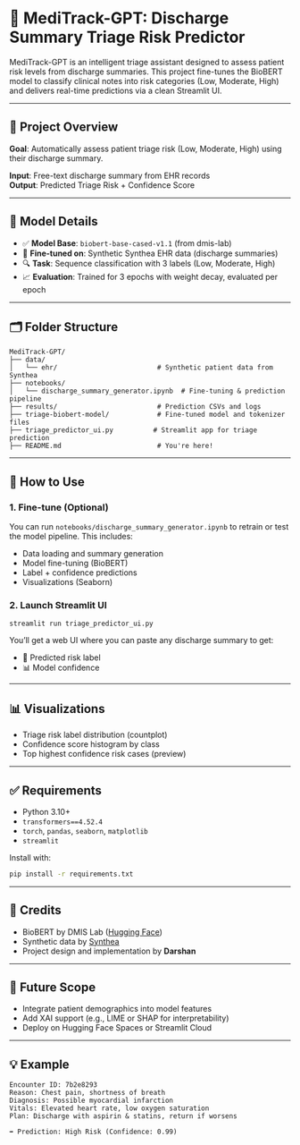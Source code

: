 # 🏥 MediTrack-GPT: Discharge Summary Triage Risk Predictor

MediTrack-GPT is an intelligent triage assistant designed to assess patient risk levels from discharge summaries. This project fine-tunes the BioBERT model to classify clinical notes into risk categories (Low, Moderate, High) and delivers real-time predictions via a clean Streamlit UI.

---

## 📌 Project Overview

**Goal**: Automatically assess patient triage risk (Low, Moderate, High) using their discharge summary.

**Input**: Free-text discharge summary from EHR records  
**Output**: Predicted Triage Risk + Confidence Score

---

## 🧠 Model Details

- ✅ **Model Base**: `biobert-base-cased-v1.1` (from dmis-lab)
- 🔬 **Fine-tuned on**: Synthetic Synthea EHR data (discharge summaries)
- 🔍 **Task**: Sequence classification with 3 labels (Low, Moderate, High)
- 📈 **Evaluation**: Trained for 3 epochs with weight decay, evaluated per epoch

---

## 🗂️ Folder Structure

```
MediTrack-GPT/
├── data/
│   └── ehr/                         # Synthetic patient data from Synthea
├── notebooks/
│   └── discharge_summary_generator.ipynb  # Fine-tuning & prediction pipeline
├── results/                         # Prediction CSVs and logs
├── triage-biobert-model/            # Fine-tuned model and tokenizer files
├── triage_predictor_ui.py          # Streamlit app for triage prediction
├── README.md                        # You're here!
```

---

## 🚀 How to Use

### 1. Fine-tune (Optional)

You can run `notebooks/discharge_summary_generator.ipynb` to retrain or test the model pipeline. This includes:

- Data loading and summary generation
- Model fine-tuning (BioBERT)
- Label + confidence predictions
- Visualizations (Seaborn)

### 2. Launch Streamlit UI

```
streamlit run triage_predictor_ui.py
```

You’ll get a web UI where you can paste any discharge summary to get:
- 🧾 Predicted risk label
- 📊 Model confidence

---

## 📊 Visualizations

- Triage risk label distribution (countplot)
- Confidence score histogram by class
- Top highest confidence risk cases (preview)

---

## ✅ Requirements

- Python 3.10+
- `transformers==4.52.4`
- `torch`, `pandas`, `seaborn`, `matplotlib`
- `streamlit`

Install with:

```bash
pip install -r requirements.txt
```

---

## 🙌 Credits

- BioBERT by DMIS Lab ([Hugging Face](https://huggingface.co/dmis-lab/biobert-base-cased-v1.1))
- Synthetic data by [Synthea](https://synthetichealth.github.io/synthea/)
- Project design and implementation by **Darshan**

---

## 📌 Future Scope

- Integrate patient demographics into model features
- Add XAI support (e.g., LIME or SHAP for interpretability)
- Deploy on Hugging Face Spaces or Streamlit Cloud

---

## 💡 Example

```text
Encounter ID: 7b2e8293
Reason: Chest pain, shortness of breath
Diagnosis: Possible myocardial infarction
Vitals: Elevated heart rate, low oxygen saturation
Plan: Discharge with aspirin & statins, return if worsens

➡️ Prediction: High Risk (Confidence: 0.99)
```
